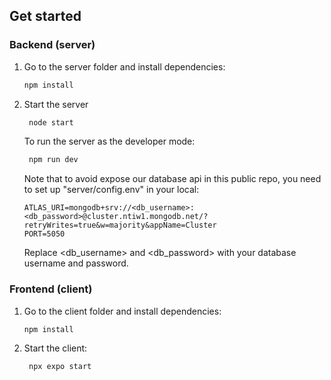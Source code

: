 ## Get started
### Backend (server)
1. Go to the server folder and install dependencies:

   ```bash
   npm install
   ```

2. Start the server

   ```bash
    node start
   ```
   To run the server as the developer mode:
   ```bash
    npm run dev
   ```
   Note that to avoid expose our database api in this public repo, you need to set up "server/config.env" in your local:
   ```
   ATLAS_URI=mongodb+srv://<db_username>:<db_password>@cluster.ntiw1.mongodb.net/?retryWrites=true&w=majority&appName=Cluster
   PORT=5050
   ```
   Replace <db_username> and <db_password> with your database username and password.

### Frontend (client)
1. Go to the client folder and install dependencies:
   ```bash
   npm install
   ```

2. Start the client:
   ```bash
    npx expo start
   ```